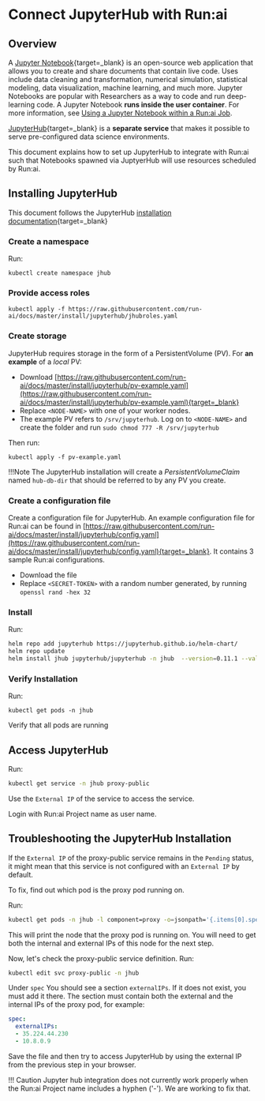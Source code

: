 # Connect JupyterHub with Run:ai


## Overview

A [Jupyter Notebook](https://jupyter.org){target=_blank} is an open-source web application that allows you to create and share documents that contain live code. Uses include data cleaning and transformation, numerical simulation, statistical modeling, data visualization, machine learning, and much more. Jupyter Notebooks are popular with Researchers as a way to code and run deep-learning code. A Jupyter Notebook __runs inside the user container__. For more information, see [Using a Jupyter Notebook within a Run:ai Job](../../Researcher/tools/dev-jupyter.md).

[JupyterHub](https://jupyter.org/hub){target=_blank} is a __separate service__ that makes it possible to serve pre-configured data science environments. 

This document explains how to set up JupyterHub to integrate with Run:ai such that Notebooks spawned via JuptyerHub will use resources scheduled by Run:ai.


## Installing JupyterHub

This document follows the JupyterHub [installation documentation](https://zero-to-jupyterhub.readthedocs.io/en/stable/jupyterhub/installation.html){target=_blank}

### Create a namespace

Run:

```
kubectl create namespace jhub
```

### Provide access roles

```
kubectl apply -f https://raw.githubusercontent.com/run-ai/docs/master/install/jupyterhub/jhubroles.yaml
```

### Create storage

JupyterHub requires storage in the form of a PersistentVolume (PV). For __an example__ of a _local_ PV:

* Download [https://raw.githubusercontent.com/run-ai/docs/master/install/jupyterhub/pv-example.yaml](https://raw.githubusercontent.com/run-ai/docs/master/install/jupyterhub/pv-example.yaml){target=_blank} 
* Replace `<NODE-NAME>` with one of your worker nodes. 
* The example PV refers to `/srv/jupyterhub`. Log on to `<NODE-NAME>` and create the folder and run `sudo chmod 777 -R /srv/jupyterhub`


Then run:

```
kubectl apply -f pv-example.yaml 
```

!!!Note
    The JupyterHub installation will create a _PersistentVolumeClaim_ named `hub-db-dir` that should be referred to by any PV you create.

### Create a configuration file

Create a configuration file for JupyterHub. An example configuration file for Run:ai can be found in [https://raw.githubusercontent.com/run-ai/docs/master/install/jupyterhub/config.yaml](https://raw.githubusercontent.com/run-ai/docs/master/install/jupyterhub/config.yaml){target=_blank}. It contains 3 sample Run:ai configurations. 

* Download the file 
* Replace `<SECRET-TOKEN>` with a random number generated, by running `openssl rand -hex 32`

### Install

Run:

``` bash 
helm repo add jupyterhub https://jupyterhub.github.io/helm-chart/
helm repo update
helm install jhub jupyterhub/jupyterhub -n jhub  --version=0.11.1 --values config.yaml
```



### Verify Installation

Run: 

```
kubectl get pods -n jhub
```

Verify that all pods are running


## Access JupyterHub

Run:

``` bash
kubectl get service -n jhub proxy-public
```

Use the `External IP` of the service to access the service.

Login with Run:ai Project name as user name.

## Troubleshooting the JupyterHub Installation

If the `External IP` of the proxy-public service remains in the `Pending` status, it might mean that this service is not configured with an `External IP` by default.

To fix, find out which pod is the proxy pod running on.

Run: 

``` bash
kubectl get pods -n jhub -l component=proxy -o=jsonpath='{.items[0].spec.nodeName}{"\n"}'
```

This will print the node that the proxy pod is running on.
You will need to get both the internal and external IPs of this node for the next step. 

Now, let's check the proxy-public service definition. Run:

``` bash
kubectl edit svc proxy-public -n jhub
```

Under `spec` You should see a section `externalIPs`. If it does not exist, you must add it there. The section must contain both the external and the internal IPs of the proxy pod, for example:

```yaml
spec:
  externalIPs:
  - 35.224.44.230
  - 10.8.0.9
```

Save the file and then try to access JupyterHub by using the external IP from the previous step in your browser.


!!! Caution
    Jupyter hub integration does not currently work properly when the Run:ai Project name includes a hyphen ('-'). We are working to fix that. 
